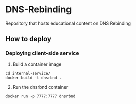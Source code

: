 # DNS-Rebinding

Repository that hosts educational content on DNS Rebinding

## How to deploy

### Deploying client-side service

1. Build a container image

```
cd internal-service/
docker build -t dnsrbnd .
```

2. Run the dnsrbnd container
```
docker run -p 7777:7777 dnsrbnd
```

